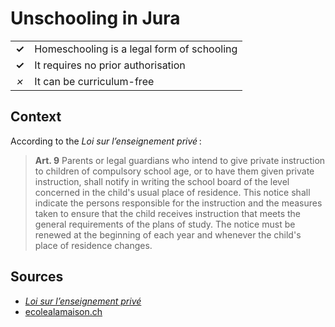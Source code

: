 # Unschooling in Jura
| | |
|-|-|
| __✓__ | Homeschooling is a legal form of schooling |
| __✓__ | It requires no prior authorisation |
| _✗_ | It can be curriculum-free |

## Context

According to the _Loi sur l’enseignement privé_ :
> **Art. 9** Parents or legal guardians who intend to give private instruction to children of compulsory school age,
> or to have them given private instruction, shall notify in writing the school board of the level concerned in the child's usual place of residence. 
> This notice shall indicate the persons responsible for the instruction and the measures taken to ensure that the child receives instruction
> that meets the general requirements of the plans of study.
> The notice must be renewed at the beginning of each year and whenever the child's place of residence changes.

## Sources

* [_Loi sur l’enseignement privé_](https://rsju.jura.ch/fr/viewdocument.html?idn=20078&id=37007)
* [ecolealamaison.ch](https://ecolealamaison.ch/wp-content/uploads/2021/02/JURA_IEF_Etat_des_lieux_pratiques_cantonales14836-1.pdf)
